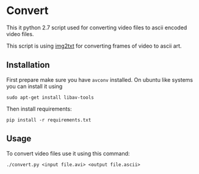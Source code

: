 # Convert

This it python 2.7 script used for converting video files to ascii encoded video files.

This script is using [img2txt](https://github.com/hit9/img2txt) for converting frames
of video to ascii art.

## Installation

First prepare make sure you have `avconv` installed. On ubuntu like systems you can install it using

```
sudo apt-get install libav-tools
```

Then install requirements:

```
pip install -r requirements.txt
```

## Usage

To convert video files use it using this command:

```
./convert.py <input file.avi> <output file.ascii>
```
